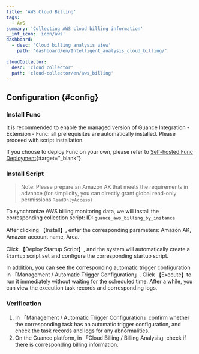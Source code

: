 ```yaml
---
title: 'AWS Cloud Billing'
tags: 
  - AWS
summary: 'Collecting AWS cloud billing information'
__int_icon: 'icon/aws'
dashboard:
  - desc: 'Cloud billing analysis view'
    path: 'dashboard/en/Intelligent_analysis_cloud_billing/'

cloudCollector:
  desc: 'cloud collector'
  path: 'cloud-collector/en/aws_billing'
---
```


## Configuration {#config}

### Install Func

It is recommended to enable the managed version of Guance Integration - Extension - Func: all prerequisites are automatically installed. Please proceed with script installation.

If you choose to deploy Func on your own, please refer to [Self-hosted Func Deployment](https://func.guance.com/doc/script-market-guance-integration/){:target="_blank"}

### Install Script

> Note: Please prepare an Amazon AK that meets the requirements in advance (for simplicity, you can directly grant global read-only permissions `ReadOnlyAccess`)

To synchronize AWS billing monitoring data, we will install the corresponding collection script:  ID: `guance_aws_billing_by_instance`

After clicking 【Install】, enter the corresponding parameters: Amazon AK, Amazon account name, Area.

Click 【Deploy Startup Script】, and the system will automatically create a `Startup` script set and configure the corresponding startup script.

In addition, you can see the corresponding automatic trigger configuration in 「Management / Automatic Trigger Configuration」. Click 【Execute】to run it immediately without waiting for the scheduled time. After a while, you can view the execution task records and corresponding logs.


### Verification

1. In 「Management / Automatic Trigger Configuration」confirm whether the corresponding task has an automatic trigger configuration, and check the task records and logs for any abnormalities.
2. On the Guance platform, in 「Cloud Billing / Billing Analysis」check if there is corresponding billing information.
